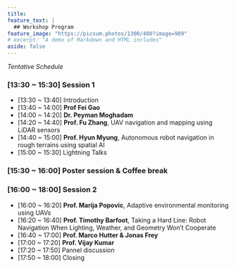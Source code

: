 ```yaml
---
title:
feature_text: | 
  ## Workshop Program
feature_image: "https://picsum.photos/1300/400?image=989"
# excerpt: "A demo of Markdown and HTML includes"
aside: false
---
```

*Tentative Schedule*
### [13:30 ~ 15:30] Session 1
- [13:30 ~ 13:40] Introduction
- [13:40 ~ 14:00] **Prof Fei Gao**
- [14:00 ~ 14:20] **Dr. Peyman Moghadam**
- [14:20 ~ 14:40] **Prof. Fu Zhang**, UAV navigation and mapping using LiDAR sensors
- [14:40 ~ 15:00] **Prof. Hyun Myung**, Autonomous robot navigation in rough terrains using spatial AI
- [15:00 ~ 15:30] Lightning Talks

### [15:30 ~ 16:00] Poster session & Coffee break

### [16:00 ~ 18:00] Session 2
- [16:00 ~ 16:20] **Prof. Marija Popovic**, Adaptive environmental monitoring using UAVs
- [16:20 ~ 16:40] **Prof. Timothy Barfoot**, Taking a Hard Line:  Robot Navigation When Lighting, Weather, and Geometry Won’t Cooperate
- [16:40 ~ 17:00] **Prof. Marco Hutter & Jonas Frey**
- [17:00 ~ 17:20] **Prof. Vijay Kumar**
- [17:20 ~ 17:50] Pannel discussion
- [17:50 ~ 18:00] Closing